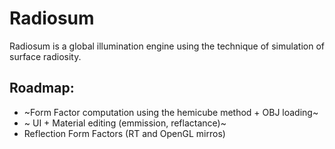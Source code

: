 # Radiosum

Radiosum is a global illumination engine using the technique of simulation of surface radiosity.

## Roadmap:
- ~Form Factor computation using the hemicube method + OBJ loading~
- ~ UI + Material editing (emmission, reflactance)~
- Reflection Form Factors (RT and OpenGL mirros)
